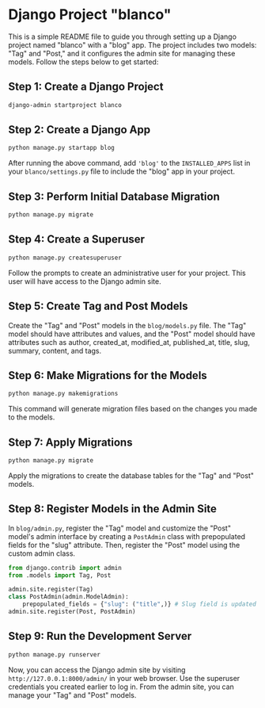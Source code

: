# Django Project "blanco"

This is a simple README file to guide you through setting up a Django project named "blanco" with a "blog" app. The project includes two models: "Tag" and "Post," and it configures the admin site for managing these models. Follow the steps below to get started:

## Step 1: Create a Django Project

```bash
django-admin startproject blanco
```

## Step 2: Create a Django App

```bash
python manage.py startapp blog
```

After running the above command, add `'blog'` to the `INSTALLED_APPS` list in your `blanco/settings.py` file to include the "blog" app in your project.

## Step 3: Perform Initial Database Migration

```bash
python manage.py migrate
```

## Step 4: Create a Superuser

```bash
python manage.py createsuperuser
```

Follow the prompts to create an administrative user for your project. This user will have access to the Django admin site.

## Step 5: Create Tag and Post Models

Create the "Tag" and "Post" models in the `blog/models.py` file. The "Tag" model should have attributes and values, and the "Post" model should have attributes such as author, created_at, modified_at, published_at, title, slug, summary, content, and tags.

## Step 6: Make Migrations for the Models

```bash
python manage.py makemigrations
```

This command will generate migration files based on the changes you made to the models.

## Step 7: Apply Migrations

```bash
python manage.py migrate
```

Apply the migrations to create the database tables for the "Tag" and "Post" models.

## Step 8: Register Models in the Admin Site

In `blog/admin.py`, register the "Tag" model and customize the "Post" model's admin interface by creating a `PostAdmin` class with prepopulated fields for the "slug" attribute. Then, register the "Post" model using the custom admin class.

```python
from django.contrib import admin
from .models import Tag, Post

admin.site.register(Tag)
class PostAdmin(admin.ModelAdmin):
    prepopulated_fields = {"slug": ("title",)} # Slug field is updated when the title is updated
admin.site.register(Post, PostAdmin)
```

## Step 9: Run the Development Server

```bash
python manage.py runserver
```

Now, you can access the Django admin site by visiting `http://127.0.0.1:8000/admin/` in your web browser. Use the superuser credentials you created earlier to log in. From the admin site, you can manage your "Tag" and "Post" models.